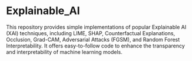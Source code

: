 # Explainable_AI
This repository provides simple implementations of popular Explainable AI (XAI) techniques, including LIME, SHAP, Counterfactual Explanations, Occlusion, Grad-CAM, Adversarial Attacks (FGSM), and Random Forest Interpretability. It offers easy-to-follow code to enhance the transparency and interpretability of machine learning models.
